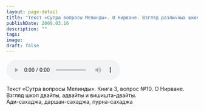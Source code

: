 ```yaml
---
layout: page-detail
title: "Текст «Сутра вопросы Мелинды». О Нирване. Взгляд различных школ"
publishDate: 2009.03.16
description: ""
tags:
image:
draft: false
---
```


<audio title="2009.03.16 - Текст «Сутра вопросы Мелинды». О Нирване. Взгляд различных школ.mp3" src="https://filer-api.advayta.org/v1.0/public/files/74658" controls=""></audio>

 Текст «Сутра вопросы Мелинды». Книга 3, вопрос №10\. О Нирване.  
 Взгляд школ двайты, адвайты и вишишта-двайты.  
 Ади-сахаджа, даршан-сахаджа, пурна-сахаджа   

  
